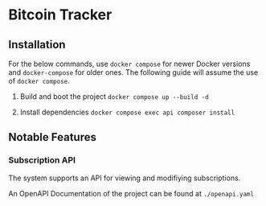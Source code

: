 # Bitcoin Tracker

## Installation

For the below commands, use `docker compose` for newer Docker versions
and `docker-compose` for older ones. The following guide will assume the use
of `docker compose`.

1. Build and boot the project
`docker compose up --build -d`

2. Install dependencies
`docker compose exec api composer install`

## Notable Features

### Subscription API

The system supports an API for viewing and modifiying subscriptions. 


An OpenAPI Documentation of the project can be found at `./openapi.yaml`